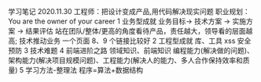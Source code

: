 <!--
 * @Description:
 * @Autor: lida
 * @Date: 2020-11-27 13:57:18
 * @LastEditors: lida
 * @LastEditTime: 2020-12-01 20:20:06
 * @FilePath: \Frontend-07-Template\Week01\README.md
-->

学习笔记
2020.11.30
工程师：把设计变成产品,用代码解决现实问题
职业规划：
You are the owner of your career
1 业务型成就
业务目标-> 技术方案 -> 实施方案 -> 结果评估
站在团队/整体/更高的角度看待产品，责任越大，领导看的层面越高; 技术推动业务
一个页面 8、9 个链接比较好
2 工程型成就
库、工具
xss 安全预防
3 技术难题
4 前端进阶之路
领域知识、前端知识
编程能力(解决做的问题)、架构能力(解决项目规模问题)、工程能力(解决人的能力、多人合作保持效率和质量)
5 学习方法-整理法
程序=算法+数据结构
